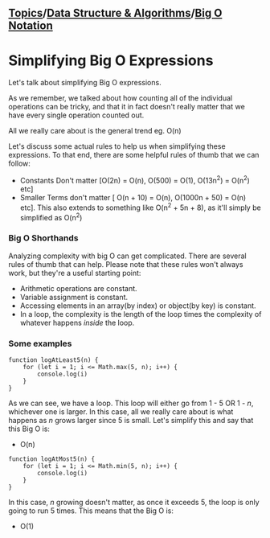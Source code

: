 ## [Topics](../../../topics.md)/[Data Structure & Algorithms](../index.md)/[Big O Notation](./index.md)

# Simplifying Big O Expressions

Let's talk about simplifying Big O expressions.

As we remember, we talked about how counting all of the individual operations can be tricky, and that it in fact doesn't really matter that we have every single operation counted out.

All we really care about is the general trend eg. O(n)

Let's discuss some actual rules to help us when simplifying these expressions. To that end, there are some helpful rules of thumb that we can follow:

- Constants Don't matter [O(2n) = O(n), O(500) = O(1), O(13n<sup>2</sup>) = O(n<sup>2</sup>) etc]
- Smaller Terms don't matter [ O(n + 10) = O(n), O(1000n + 50) = O(n) etc]. This also extends to something like O(n<sup>2</sup> + 5n + 8), as it'll simply be simplified as O(n<sup>2</sup>)

### Big O Shorthands

Analyzing complexity with big O can get complicated. There are several rules of thumb that can help. Please note that these rules won't always work, but they're a useful starting point:

- Arithmetic operations are constant.
- Variable assignment is constant.
- Accessing elements in an array(by index) or object(by key) is constant.
- In a loop, the complexity is the length of the loop times the complexity of whatever happens _inside_ the loop.

### Some examples

```
function logAtLeast5(n) {
    for (let i = 1; i <= Math.max(5, n); i++) {
        console.log(i)
    }
}
```

As we can see, we have a loop. This loop will either go from 1 - 5 OR 1 - _n_, whichever one is larger. In this case, all we really care about is what happens as _n_ grows larger since 5 is small. Let's simplify this and say that this Big O is:

- O(n)

```
function logAtMost5(n) {
    for (let i = 1; i <= Math.min(5, n); i++) {
        console.log(i)
    }
}
```

In this case, _n_ growing doesn't matter, as once it exceeds 5, the loop is only going to run 5 times. This means that the Big O is:

- O(1)


